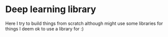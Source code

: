 # Deep learning library
Here I try to build things from scratch although might use some libraries for things I deem ok to use a library for :)